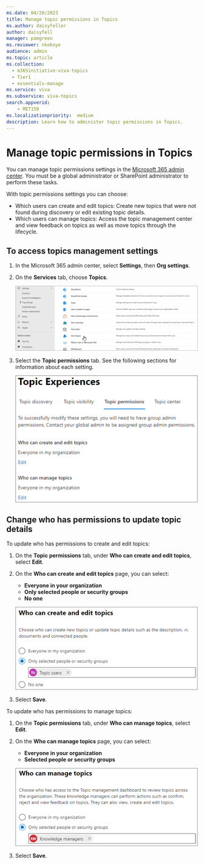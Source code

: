 ```yaml
---
ms.date: 04/20/2023
title: Manage topic permissions in Topics
ms.author: daisyfeller
author: daisyfell
manager: pamgreen
ms.reviewer: nkokoye
audience: admin
ms.topic: article
ms.collection:
  - m365initiative-viva-topics
  - Tier1
  - essentials-manage
ms.service: viva 
ms.subservice: viva-topics 
search.appverid:
    - MET150  
ms.localizationpriority:  medium
description: Learn how to administer topic permissions in Topics.
---
```


# Manage topic permissions in Topics

You can manage topic permissions settings in the [Microsoft 365 admin center](https://admin.microsoft.com). You must be a global administrator or SharePoint administrator to perform these tasks.

With topic permissions settings you can choose:

- Which users can create and edit topics: Create new topics that were not found during discovery or edit existing topic details.
- Which users can manage topics: Access the topic management center and view feedback on topics as well as move topics through the lifecycle.

## To access topics management settings

1. In the Microsoft 365 admin center, select **Settings**, then **Org settings**.
2. On the **Services** tab, choose **Topics**.

    ![Screenshot of the Services tab with Topics selected.](../media/topics/knowledge-management/org-settings-topics.png)

3. Select the **Topic permissions** tab. See the following sections for information about each setting.

    ![Screenshot of the Topic permissions tab.](../media/topics/knowledge-network-settings-topic-permissions.png)

## Change who has permissions to update topic details

To update who has permissions to create and edit topics:

1. On the **Topic permissions** tab, under **Who can create and edit topics**, select **Edit**.
2. On the **Who can create and edit topics** page, you can select:
    - **Everyone in your organization**
    - **Only selected people or security groups**
    - **No one**

    ![Screenshot of the Who can create and edit topics page.](../media/topics/k-manage-who-can-create-and-edit.png)  

3. Select **Save**.

To update who has permissions to manage topics:

1. On the **Topic permissions** tab, under **Who can manage topics**, select **Edit**.
2. On the **Who can manage topics** page, you can select:
    - **Everyone in your organization**
    - **Selected people or security groups**

    ![Screenshot of the Who can manage topics page.](../media/topics/k-manage-who-can-manage-topics.png)  

3. Select **Save**.

